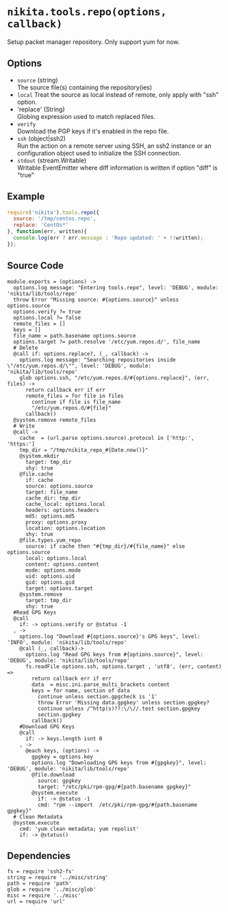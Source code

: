 
# `nikita.tools.repo(options, callback)`

Setup packet manager repository. Only support yum for now.

## Options

*   `source` (string)   
    The source file(s) containing the repository(ies)   
*   `local`
    Treat the source as local instead of remote, only apply with "ssh"
    option.
*   'replace' (String)   
    Globing expression used to match replaced files.
*   `verify`   
    Download the PGP keys if it's enabled in the repo file.
*   `ssh` (object|ssh2)   
    Run the action on a remote server using SSH, an ssh2 instance or an
    configuration object used to initialize the SSH connection.
*   `stdout` (stream.Writable)   
    Writable EventEmitter where diff information is written if option "diff" is
    "true"

## Example

```js
require('nikita').tools.repo({
  source: '/tmp/centos.repo',
  replace: 'CentOs*'
}, function(err, written){
  console.log(err ? err.message : 'Repo updated: ' + !!written);
});
```

## Source Code

    module.exports = (options) ->
      options.log message: "Entering tools.repo", level: 'DEBUG', module: 'nikita/lib/tools/repo'
      throw Error "Missing source: #{options.source}" unless options.source
      options.verify ?= true
      options.local ?= false
      remote_files = []
      keys = []
      file_name = path.basename options.source
      options.target ?= path.resolve '/etc/yum.repos.d/', file_name
      # Delete
      @call if: options.replace?, (_, callback) ->
        options.log message: "Searching repositories inside \"/etc/yum.repos.d/\"", level: 'DEBUG', module: 'nikita/lib/tools/repo'
        glob options.ssh, "/etc/yum.repos.d/#{options.replace}", (err, files) ->
          return callback err if err
          remote_files = for file in files
            continue if file is file_name
            "/etc/yum.repos.d/#{file}"
          callback()
      @system.remove remote_files
      # Write
      @call ->
        cache  = (url.parse options.source).protocol in ['http:', 'https:']
        tmp_dir = "/tmp/nikita_repo_#{Date.now()}"
        @system.mkdir
          target: tmp_dir
          shy: true
        @file.cache
          if: cache
          source: options.source
          target: file_name
          cache_dir: tmp_dir
          cache_local: options.local
          headers: options.headers
          md5: options.md5
          proxy: options.proxy
          location: options.location
          shy: true
        @file.types.yum_repo
          source: if cache then "#{tmp_dir}/#{file_name}" else options.source
          local: options.local
          content: options.content
          mode: options.mode
          uid: options.uid
          gid: options.gid
          target: options.target
        @system.remove
          target: tmp_dir
          shy: true
      #Read GPG Keys
      @call 
        if: -> options.verify or @status -1
      , ->
        options.log "Download #{options.source}'s GPG keys", level: 'INFO', module: 'nikita/lib/tools/repo'
        @call (_, callback)->
          options.log "Read GPG keys from #{options.source}", level: 'DEBUG', module: 'nikita/lib/tools/repo'
          fs.readFile options.ssh, options.target , 'utf8', (err, content) =>
            return callback err if err
            data  = misc.ini.parse_multi_brackets content
            keys = for name, section of data
              continue unless section.gpgcheck is '1'
              throw Error 'Missing data.gpgkey' unless section.gpgkey?
              continue unless /^http(s)??:\/\//.test section.gpgkey
              section.gpgkey
            callback()
        #Download GPG Keys
        @call
          if: -> keys.length isnt 0
        , ->
          @each keys, (options) ->
            gpgkey = options.key
            options.log "Downloading GPG keys from #{gpgkey}", level: 'DEBUG', module: 'nikita/lib/tools/repo'
            @file.download
              source: gpgkey
              target: "/etc/pki/rpm-gpg/#{path.basename gpgkey}"
            @system.execute
              if: -> @status -1
              cmd: "rpm --import  /etc/pki/rpm-gpg/#{path.basename gpgkey}"
      # Clean Metadata
      @system.execute
        cmd: 'yum clean metadata; yum repolist'
        if: -> @status()

## Dependencies

    fs = require 'ssh2-fs'
    string = require '../misc/string'
    path = require 'path'
    glob = require '../misc/glob'
    misc = require '../misc'
    url = require 'url'
